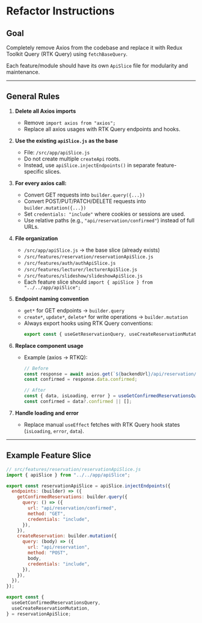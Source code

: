 # Refactor Instructions

## Goal
Completely remove Axios from the codebase and replace it with Redux Toolkit Query (RTK Query) using `fetchBaseQuery`.

Each feature/module should have its own `ApiSlice` file for modularity and maintenance.

---

## General Rules

1. **Delete all Axios imports**
   - Remove `import axios from "axios";`
   - Replace all axios usages with RTK Query endpoints and hooks.

2. **Use the existing `apiSlice.js` as the base**
   - File: `/src/app/apiSlice.js`
   - Do not create multiple `createApi` roots.
   - Instead, use `apiSlice.injectEndpoints()` in separate feature-specific slices.

3. **For every axios call:**
   - Convert GET requests into `builder.query({...})`
   - Convert POST/PUT/PATCH/DELETE requests into `builder.mutation({...})`
   - Set `credentials: "include"` where cookies or sessions are used.
   - Use relative paths (e.g., `"api/reservation/confirmed"`) instead of full URLs.

4. **File organization**
   - `/src/app/apiSlice.js` → the base slice (already exists)
   - `/src/features/reservation/reservationApiSlice.js`
   - `/src/features/auth/authApiSlice.js`
   - `/src/features/lecturer/lecturerApiSlice.js`
   - `/src/features/slideshow/slideshowApiSlice.js`
   - Each feature slice should `import { apiSlice } from "../../app/apiSlice";`

5. **Endpoint naming convention**
   - `get*` for GET endpoints → `builder.query`
   - `create*`, `update*`, `delete*` for write operations → `builder.mutation`
   - Always export hooks using RTK Query conventions:
     ```js
     export const { useGetReservationQuery, useCreateReservationMutation } = reservationApiSlice;
     ```

6. **Replace component usage**
   - Example (axios → RTKQ):

     ```js
     // Before
     const response = await axios.get(`${backendUrl}/api/reservation/confirmed`);
     const confirmed = response.data.confirmed;

     // After
     const { data, isLoading, error } = useGetConfirmedReservationsQuery();
     const confirmed = data?.confirmed || [];
     ```

7. **Handle loading and error**
   - Replace manual `useEffect` fetches with RTK Query hook states (`isLoading`, `error`, `data`).

---

## Example Feature Slice

```js
// src/features/reservation/reservationApiSlice.js
import { apiSlice } from "../../app/apiSlice";

export const reservationApiSlice = apiSlice.injectEndpoints({
  endpoints: (builder) => ({
    getConfirmedReservations: builder.query({
      query: () => ({
        url: "api/reservation/confirmed",
        method: "GET",
        credentials: "include",
      }),
    }),
    createReservation: builder.mutation({
      query: (body) => ({
        url: "api/reservation",
        method: "POST",
        body,
        credentials: "include",
      }),
    }),
  }),
});

export const {
  useGetConfirmedReservationsQuery,
  useCreateReservationMutation,
} = reservationApiSlice;
